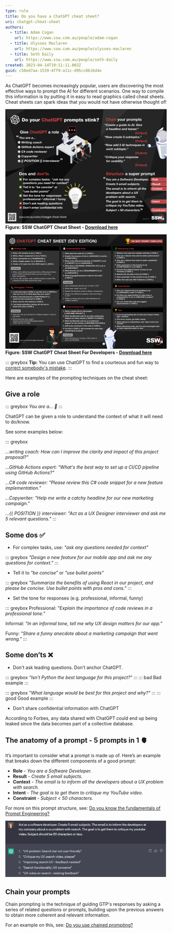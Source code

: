 ```yaml
---
type: rule
title: Do you have a ChatGPT cheat sheet?
uri: chatgpt-cheat-sheet
authors:
  - title: Adam Cogan
    url: https://www.ssw.com.au/people/adam-cogan
  - title: Ulysses Maclaren
    url: https://www.ssw.com.au/people/ulysses-maclaren
  - title: Seth Daily
    url: https://www.ssw.com.au/people/seth-daily
created: 2023-04-14T19:11:11.002Z
guid: c50ed7aa-1539-4ff9-a11c-d95cc0616d4e
---
```

As ChatGPT becomes increasingly popular, users are discovering the most effective ways to prompt the AI for different scenarios. One way to compile this information is by putting it in easy to read graphics called cheat sheets. Cheat sheets can spark ideas that you would not have otherwise thought of!  

<!--endintro-->

<img src="chatgpt-cheat-sheet-bathroom-door.jpg" alt="SSW ChatGPT Cheat Sheet" /><br/>
<strong>Figure: SSW ChatGPT Cheat Sheet - [Download here](ChatGPT-Cheat-sheet-Bathroom-Door-v2.pdf)</strong>

<img src="ChatGPT-Cheat-Sheet-Devs-v2-2.jpg" alt="SSW ChatGPT Cheat Sheet For Developers" /><br/>
<strong>Figure: SSW ChatGPT Cheat Sheet For Developers - [Download here](ChatGPT-Cheat-Sheet-Devs-v2-2.pdf)</strong>

::: greybox
**Tip:** You can use ChatGPT to find a courteous and fun way to [correct somebody's mistake](/is-everyone-in-your-team-a-standards-watchdog).
:::

Here are examples of the prompting techniques on the cheat sheet:

## Give a role

::: greybox
*You are a... 🤖*
:::

ChatGPT can be given a role to understand the context of what it will need to do/know.

See some examples below:

::: greybox

*...writing coach: How can I improve the clarity and impact of this project proposal?"*

*...GitHub Actions expert: "What's the best way to set up a CI/CD pipeline using GitHub Actions?"*

*...C# code reviewer: "Please review this C# code snippet for a new feature implementation."*

*...Copywriter: "Help me write a catchy headline for our new marketing campaign."*

*...{{ POSITION }} interviewer: "Act as a UX Designer interviewer and ask me 5 relevant questions."*
:::

## Some dos ✅

* For complex tasks, use: *"ask any questions needed for context"*

::: greybox
*"Design a new feature for our mobile app and ask me any questions for context."*
:::

* Tell it to *"be concise"* or *"use bullet points"*

::: greybox
*"Summarize the benefits of using React in our project, and please be concise. Use bullet points with pros and cons."*
:::

* Set the tone for responses (e.g. professional, informal, funny)

::: greybox
Professional: *"Explain the importance of code reviews in a professional tone."*

Informal: *"In an informal tone, tell me why UX design matters for our app."*

Funny: *"Share a funny anecdote about a marketing campaign that went wrong."*
:::

## Some don’ts ❌

* Don't ask leading questions. Don’t anchor ChatGPT.

::: greybox
*“Isn't Python the best language for this project?"*
:::
::: bad
Bad example
:::

::: greybox
*"What language would be best for this project and why?"*
:::
::: good
Good example
:::

* Don’t share confidential information with ChatGPT

According to Forbes, any data shared with ChatGPT could end up being leaked since the data becomes part of a collective database.

## The anatomy of a prompt - 5 prompts in 1 🫀

It’s important to consider what a prompt is made up of. Here’s an example that breaks down the different components of a good prompt:

* **Role** - *You are a Software Developer.*  
* **Result** - *Create 5 email subjects.*
* **Context** - *The email is to inform all the developers about a UX problem with search.*  
* **Intent** - *The goal is to get them to critique my YouTube video.*  
* **Constraint** - *Subject < 50 characters.*

For more on this prompt structure, see: [Do you know the fundamentals of Prompt Engineering?](/fundamentals-of-prompt-engineering)

![Figure: Results from the 5 in 1 example prompt](5in1-prompt.png)

## Chain your prompts

Chain prompting is the technique of guiding GTP's responses by asking a series of related questions or prompts, building upon the previous answers to obtain more coherent and relevant information.

For an example on this, see: [Do you use chained prompting?](/chained-prompting)
